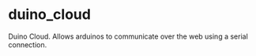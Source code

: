 duino_cloud
===========

Duino Cloud. Allows arduinos to communicate over the web using a serial connection.